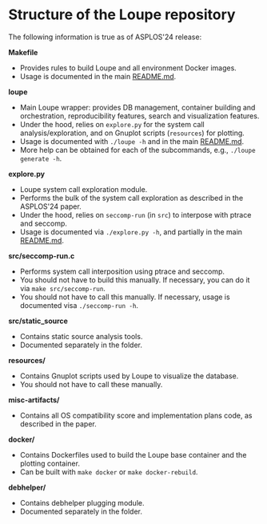 # Structure of the Loupe repository

The following information is true as of ASPLOS'24 release:

**Makefile**

- Provides rules to build Loupe and all environment Docker images.
- Usage is documented in the main [README.md](https://github.com/unikraft/loupe/blob/staging/README.md).

**loupe**

- Main Loupe wrapper: provides DB management, container building and orchestration, reproducibility features, search and visualization features.
- Under the hood, relies on `explore.py` for the system call analysis/exploration, and on Gnuplot scripts (`resources`) for plotting.
- Usage is documented with `./loupe -h` and in the main [README.md](https://github.com/unikraft/loupe/blob/staging/README.md).
- More help can be obtained for each of the subcommands, e.g., `./loupe generate -h`.

**explore.py**

- Loupe system call exploration module.
- Performs the bulk of the system call exploration as described in the ASPLOS'24 paper.
- Under the hood, relies on `seccomp-run` (in `src`) to interpose with ptrace and seccomp.
- Usage is documented via `./explore.py -h`, and partially in the main [README.md](https://github.com/unikraft/loupe/blob/staging/README.md).

**src/seccomp-run.c**

- Performs system call interposition using ptrace and seccomp.
- You should not have to build this manually. If necessary, you can do it via `make src/seccomp-run`.
- You should not have to call this manually. If necessary, usage is documented visa `./seccomp-run -h`.

**src/static_source**

- Contains static source analysis tools.
- Documented separately in the folder.

**resources/**

- Contains Gnuplot scripts used by Loupe to visualize the database.
- You should not have to call these manually.

**misc-artifacts/**

- Contains all OS compatibility score and implementation plans code, as described in the paper.

**docker/**

- Contains Dockerfiles used to build the Loupe base container and the plotting container.
- Can be built with `make docker` or `make docker-rebuild`.

**debhelper/**

- Contains debhelper plugging module.
- Documented separately in the folder.
